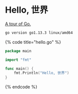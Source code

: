 # Hello, 世界

[A tour of Go.](https://tour.golang.org/welcome/1)

```bash
go version go1.13.3 linux/amd64
```

{% code title="hello.go" %}
```go
package main

import "fmt"

func main() {
	fmt.Println("Hello, 世界")
}

```
{% endcode %}



